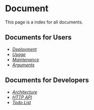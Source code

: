 # Document

This page is a index for all documents.

## Documents for Users

- *[Deployment](deployment.md)* 
- *[Usage](usage.md)* 
- *[Maintenance](maintenance.md)* 
- *[Arguments](arguments.md)*

## Documents for Developers

- *[Architecture](arguments.md)* 
- *[HTTP API](http_api.md)*
- *[Todo List](todo_list.md)*
